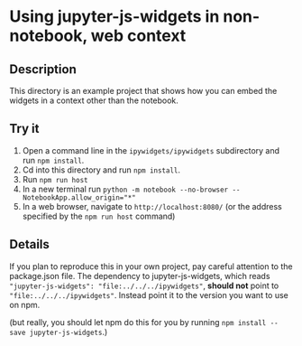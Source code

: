# Using jupyter-js-widgets in non-notebook, web context
## Description
This directory is an example project that shows how you can embed the widgets in
a context other than the notebook.

## Try it
1. Open a command line in the `ipywidgets/ipywidgets` subdirectory and run `npm install`.
2. Cd into this directory and run `npm install`.
3. Run `npm run host`
4. In a new terminal run `python -m notebook --no-browser --NotebookApp.allow_origin="*"`
5. In a web browser, navigate to `http://localhost:8080/` (or the address specified by the `npm run host` command)

## Details
If you plan to reproduce this in your own project, pay careful attention to the 
package.json file.  The dependency to jupyter-js-widgets, which reads
`"jupyter-js-widgets": "file:../../../ipywidgets"`, **should not** point to `"file:../../../ipywidgets"`.
Instead point it to the version you want to use on npm.

(but really, you should let npm do this for you by running
`npm install --save jupyter-js-widgets`.)
